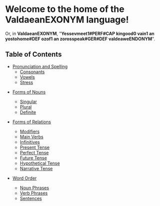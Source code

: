# Welcome to the home of the __<x-out>Valdaean<x-src>EXONYM</x-src></x-out>__ language!

Or, in __<x-out>Valdaean<x-src>EXONYM</x-src></x-out>__, "__<x-out>Yessev<x-src>meet1#PERF#CAP</x-src></x-out> <x-out>kin<x-src>good0</x-src></x-out> <x-out>va<x-src>in1</x-src></x-out> <x-out>an yosto<x-src>home#DEF</x-src></x-out> <x-out>oz<x-src>of1</x-src></x-out> <x-out>an zoros<x-src>speak#GER#DEF</x-src></x-out> <x-out>valdeawe<x-src>ENDONYM</x-src></x-out>__".

## Table of Contents

- [Pronunciation and Spelling](pronunciation.html)
  - [Consonants](pronunciation.html#consonants)
  - [Vowels](pronunciation.html#vowels)
  - [Stress](pronunciation.html#stress)

<!--
- [Word Formation](word-formation.html)
  - [Nouns](word-formation.html#nouns)
  - [Relations](word-formation.html#relations)
-->

- [Forms of Nouns](todo.html)
  - [Singular](todo.html)
  - [Plural](todo.html)
  - [Definite](todo.html)

- [Forms of Relations](todo.html)
  - [Modifiers](todo.html)
  - [Main Verbs](todo.html)
  - [Infinitives](todo.html)
  - [Present Tense](todo.html)
  - [Perfect Tense](todo.html)
  - [Future Tense](todo.html)
  - [Hypothetical Tense](todo.html)
  - [Narrative Tense](todo.html)

- [Word Order](todo.html)
  - [Noun Phrases](todo.html)
  - [Verb Phrases](todo.html)
  - [Sentences](todo.html)
